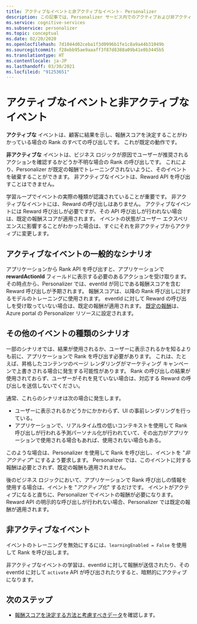 ```yaml
---
title: アクティブなイベントと非アクティブなイベント- Personalizer
description: この記事では、Personalizer サービス内でのアクティブおよび非アクティブなイベントの使用について説明します。
ms.service: cognitive-services
ms.subservice: personalizer
ms.topic: conceptual
ms.date: 02/20/2020
ms.openlocfilehash: 7d1044d02ceba1f3d0996b1fe1c8a9a44b31049b
ms.sourcegitcommit: f28ebb95ae9aaaff3f87d8388a09b41e0b3445b5
ms.translationtype: HT
ms.contentlocale: ja-JP
ms.lasthandoff: 03/30/2021
ms.locfileid: "91253651"
---
```

# <a name="active-and-inactive-events"></a>アクティブなイベントと非アクティブなイベント

**アクティブな** イベントは、顧客に結果を示し、報酬スコアを決定することがわかっている場合の Rank のすべての呼び出しです。 これが既定の動作です。

**非アクティブな** イベントは、ビジネス ロジックが原因でユーザーが推奨されるアクションを確認するかどうか不明な場合の Rank の呼び出しです。 これにより、Personalizer が既定の報酬でトレーニングされないように、そのイベントを破棄することができます。 非アクティブなイベントは、Reward API を呼び出すことはできません。

学習ループでイベントの実際の種類が認識されていることが重要です。 非アクティブなイベントには、Reward の呼び出しはありません。 アクティブなイベントには Reward 呼び出しが必要ですが、その API 呼び出しが行われない場合は、既定の報酬スコアが適用されます。 イベントの状態がユーザー エクスペリエンスに影響することがわかった場合は、すぐにそれを非アクティブからアクティブに変更します。

## <a name="typical-active-events-scenario"></a>アクティブなイベントの一般的なシナリオ

アプリケーションから Rank API を呼び出すと、アプリケーションで **rewardActionId** フィールドに表示する必要のあるアクションを受け取ります。  その時点から、Personalizer では、eventId が同じである報酬スコアを含む Reward 呼び出しが予期されます。 報酬スコアは、以降の Rank 呼び出しに対するモデルのトレーニングに使用されます。 eventId に対して Reward の呼び出しを受け取っていない場合は、既定の報酬が適用されます。 [既定の報酬](how-to-settings.md#configure-rewards-for-the-feedback-loop)は、Azure portal の Personalizer リソースに設定されます。

## <a name="other-event-type-scenarios"></a>その他のイベントの種類のシナリオ

一部のシナリオでは、結果が使用されるか、ユーザーに表示されるかを知るよりも前に、アプリケーションで Rank を呼び出す必要があります。 これは、たとえば、昇格したコンテンツのページ レンダリングがマーケティング キャンペーンで上書きされる場合に発生する可能性があります。 Rank の呼び出しの結果が使用されておらず、ユーザーがそれを見ていない場合は、対応する Reward の呼び出しを送信しないでください。

通常、これらのシナリオは次の場合に発生します。

* ユーザーに表示されるかどうかにかかわらず、UI の事前レンダリングを行っている。
* アプリケーションで、リアルタイム性の低いコンテキストを使用して Rank 呼び出しが行われる予測パーソナル化が行われていて、その出力がアプリケーションで使用される場合もあれば、使用されない場合もある。

このような場合は、Personalizer を使用して Rank を呼び出し、イベントを "_非アクティブ_" にするよう要求します。 Personalizer では、このイベントに対する報酬は必要とされず、既定の報酬も適用されません。

後のビジネス ロジックにおいて、アプリケーションで Rank 呼び出しの情報を使用する場合は、イベントを "_アクティブ化_" するだけです。 イベントがアクティブになると直ちに、Personalizer でイベントの報酬が必要になります。 Reward API の明示的な呼び出しが行われない場合、Personalizer では既定の報酬が適用されます。

## <a name="inactive-events"></a>非アクティブなイベント

イベントのトレーニングを無効にするには、`learningEnabled = False` を使用して Rank を呼び出します。

非アクティブなイベントの学習は、eventId に対して報酬が送信されたり、その eventId に対して `activate` API が呼び出されたりすると、暗黙的にアクティブになります。

## <a name="next-steps"></a>次のステップ

* [報酬スコアを決定する方法と考慮すべきデータ](concept-rewards.md)を確認します。
